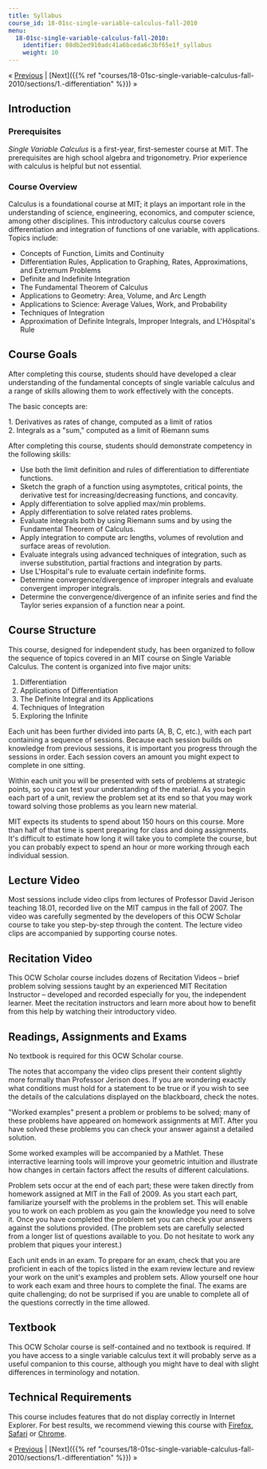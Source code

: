 ```yaml
---
title: Syllabus
course_id: 18-01sc-single-variable-calculus-fall-2010
menu:
  18-01sc-single-variable-calculus-fall-2010:
    identifier: 08db2ed910adc41a6bceda6c3bf65e1f_syllabus
    weight: 10
---
```

« [Previous](./resolveuid/fc3961119e304b7f2adff858411b95ae) | [Next]({{% ref "courses/18-01sc-single-variable-calculus-fall-2010/sections/1.-differentiation" %}}) »

Introduction
------------

### Prerequisites

_Single Variable Calculus_ is a first-year, first-semester course at MIT. The prerequisites are high school algebra and trigonometry. Prior experience with calculus is helpful but not essential.

### Course Overview

Calculus is a foundational course at MIT; it plays an important role in the understanding of science, engineering, economics, and computer science, among other disciplines. This introductory calculus course covers differentiation and integration of functions of one variable, with applications. Topics include:

*   Concepts of Function, Limits and Continuity
*   Differentiation Rules, Application to Graphing, Rates, Approximations, and Extremum Problems
*   Definite and Indefinite Integration
*   The Fundamental Theorem of Calculus
*   Applications to Geometry: Area, Volume, and Arc Length
*   Applications to Science: Average Values, Work, and Probability
*   Techniques of Integration
*   Approximation of Definite Integrals, Improper Integrals, and L'Hôspital's Rule

Course Goals
------------

After completing this course, students should have developed a clear understanding of the fundamental concepts of single variable calculus and a range of skills allowing them to work effectively with the concepts.

The basic concepts are:

1\. Derivatives as rates of change, computed as a limit of ratios  
2\. Integrals as a "sum," computed as a limit of Riemann sums

After completing this course, students should demonstrate competency in the following skills:

*   Use both the limit definition and rules of differentiation to differentiate functions.
*   Sketch the graph of a function using asymptotes, critical points, the derivative test for increasing/decreasing functions, and concavity.
*   Apply differentiation to solve applied max/min problems.
*   Apply differentiation to solve related rates problems.
*   Evaluate integrals both by using Riemann sums and by using the Fundamental Theorem of Calculus.
*   Apply integration to compute arc lengths, volumes of revolution and surface areas of revolution.
*   Evaluate integrals using advanced techniques of integration, such as inverse substitution, partial fractions and integration by parts.
*   Use L'Hospital's rule to evaluate certain indefinite forms.
*   Determine convergence/divergence of improper integrals and evaluate convergent improper integrals.
*   Determine the convergence/divergence of an infinite series and find the Taylor series expansion of a function near a point.

Course Structure
----------------

This course, designed for independent study, has been organized to follow the sequence of topics covered in an MIT course on Single Variable Calculus. The content is organized into five major units:

1.  Differentiation
2.  Applications of Differentiation
3.  The Definite Integral and its Applications
4.  Techniques of Integration
5.  Exploring the Infinite

Each unit has been further divided into parts (A, B, C, etc.), with each part containing a sequence of sessions. Because each session builds on knowledge from previous sessions, it is important you progress through the sessions in order. Each session covers an amount you might expect to complete in one sitting.

Within each unit you will be presented with sets of problems at strategic points, so you can test your understanding of the material. As you begin each part of a unit, review the problem set at its end so that you may work toward solving those problems as you learn new material.

MIT expects its students to spend about 150 hours on this course. More than half of that time is spent preparing for class and doing assignments. It's difficult to estimate how long it will take you to complete the course, but you can probably expect to spend an hour or more working through each individual session.

Lecture Video
-------------

Most sessions include video clips from lectures of Professor David Jerison teaching 18.01, recorded live on the MIT campus in the fall of 2007. The video was carefully segmented by the developers of this OCW Scholar course to take you step-by-step through the content. The lecture video clips are accompanied by supporting course notes.

Recitation Video
----------------

This OCW Scholar course includes dozens of Recitation Videos – brief problem solving sessions taught by an experienced MIT Recitation Instructor – developed and recorded especially for you, the independent learner. Meet the recitation instructors and learn more about how to benefit from this help by watching their introductory video.

Readings, Assignments and Exams
-------------------------------

No textbook is required for this OCW Scholar course.

The notes that accompany the video clips present their content slightly more formally than Professor Jerison does. If you are wondering exactly what conditions must hold for a statement to be true or if you wish to see the details of the calculations displayed on the blackboard, check the notes.

"Worked examples" present a problem or problems to be solved; many of these problems have appeared on homework assignments at MIT. After you have solved these problems you can check your answer against a detailed solution.

Some worked examples will be accompanied by a Mathlet. These interractive learning tools will improve your geometric intuition and illustrate how changes in certain factors affect the results of different calculations.

Problem sets occur at the end of each part; these were taken directly from homework assigned at MIT in the Fall of 2009. As you start each part, familiarize yourself with the problems in the problem set. This will enable you to work on each problem as you gain the knowledge you need to solve it. Once you have completed the problem set you can check your answers against the solutions provided. (The problem sets are carefully selected from a longer list of questions available to you. Do not hesitate to work any problem that piques your interest.)

Each unit ends in an exam. To prepare for an exam, check that you are proficient in each of the topics listed in the exam review lecture and review your work on the unit's examples and problem sets. Allow yourself one hour to work each exam and three hours to complete the final. The exams are quite challenging; do not be surprised if you are unable to complete all of the questions correctly in the time allowed.

Textbook
--------

This OCW Scholar course is self-contained and no textbook is required. If you have access to a single variable calculus text it will probably serve as a useful companion to this course, although you might have to deal with slight differences in terminology and notation.

Technical Requirements
----------------------

This course includes features that do not display correctly in Internet Explorer. For best results, we recommend viewing this course with [Firefox](http://www.mozilla.com/en-US/firefox/), [Safari](http://www.apple.com/safari/) or [Chrome](http://www.google.com/chrome).

« [Previous](./resolveuid/fc3961119e304b7f2adff858411b95ae) | [Next]({{% ref "courses/18-01sc-single-variable-calculus-fall-2010/sections/1.-differentiation" %}}) »
